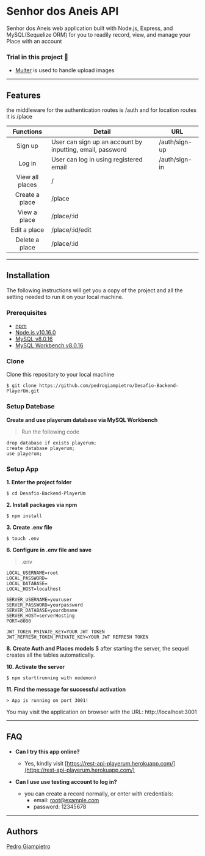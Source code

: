 # Senhor dos Aneis API
Senhor dos Aneis web application built with Node.js, Express, and MySQL(Sequelize ORM) for you to readily record, view, and manage your Place with an account


### Trial in this project 🤠
+ [Multer](https://www.npmjs.com/package/multer) is used to handle upload images


___

## Features
the middleware for the authentication routes is /auth
and for location routes it is /place

| Functions              | Detail                                            | URL                         |
| :--------------------: | ------------------------------------------------- | --------------------------- |
| Sign up | User can sign up an account by inputting, email, password | /auth/sign-up |
| Log in | User can log in using registered email | /auth/sign-in |
| View all places | / |
| Create a place | /place |
| View a place | /place/:id |
| Edit a place | /place/:id/edit |
| Delete a place | /place/:id |

___

## Installation
The following instructions will get you a copy of the project and all the setting needed to run it on your local machine.


### Prerequisites

- [npm](https://www.npmjs.com/get-npm)
- [Node.js v10.16.0](https://nodejs.org/en/download/)
- [MySQL v8.0.16](https://dev.mysql.com/downloads/mysql/)
- [MySQL Workbench v8.0.16](https://dev.mysql.com/downloads/workbench/)


### Clone

Clone this repository to your local machine

```
$ git clone https://github.com/pedrogiampietro/Desafio-Backend-PlayerUm.git
```

### Setup Datebase

**Create and use playerum database via MySQL Workbench**

> Run the following code
```
drop database if exists playerum;
create database playerum;
use playerum;
```

### Setup App

**1. Enter the project folder**

```
$ cd Desafio-Backend-PlayerUm
```

**2. Install packages via npm**

```
$ npm install
```

**3. Create .env file**

```
$ touch .env
```

**6. Configure in .env file and save**

> .env
```
LOCAL_USERNAME=root
LOCAL_PASSWORD=
LOCAL_DATABASE=
LOCAL_HOST=localhost

SERVER_USERNAME=youruser
SERVER_PASSWORD=yourpassword
SERVER_DATABASE=yourdbname
SERVER_HOST=serverHosting
PORT=8080

JWT_TOKEN_PRIVATE_KEY=YOUR JWT TOKEN
JWT_REFRESH_TOKEN_PRIVATE_KEY=YOUR JWT REFRESH TOKEN

```

**8. Create Auth and Places models**
$ after starting the server, the sequel creates all the tables automatically.


**10. Activate the server**

```
$ npm start(running with nodemon)
```

**11. Find the message for successful activation**

```
> App is running on port 3001!
```
You may visit the application on browser with the URL: http://localhost:3001

___

## FAQ
- **Can I try this app online?**
    - Yes, kindly visit [https://rest-api-playerum.herokuapp.com/](https://rest-api-playerum.herokuapp.com/)
    
- **Can I use use testing account to log in?**
    - you can create a record normally, or enter with credentials:
      - email: root@example.com
      - password: 12345678
___


## Authors
[Pedro Giampietro](https://github.com/pedrogiampietro)
